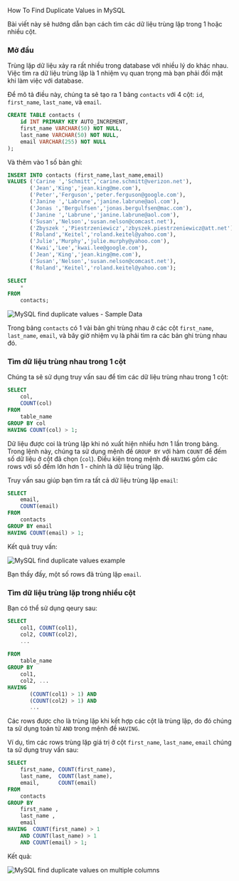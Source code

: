How To Find Duplicate Values in MySQL

Bài viết này sẽ hướng dẫn bạn cách tìm các dữ liệu trùng lặp trong 1 hoặc nhiều cột.

### Mở đầu
Trùng lặp dữ liệu xảy ra rất nhiều trong database với nhiều lý do khác nhau. Việc tìm ra dữ liệu trùng lặp là 1 nhiệm vụ quan trọng mà bạn phải đối mặt khi làm việc với database.

Để mô tả điều này, chúng ta sẽ tạo ra 1 bảng `contacts` với 4 cột: `id`, `first_name`, `last_name`, và `email`.

```sql
CREATE TABLE contacts (
    id INT PRIMARY KEY AUTO_INCREMENT,
    first_name VARCHAR(50) NOT NULL,
    last_name VARCHAR(50) NOT NULL,
    email VARCHAR(255) NOT NULL
);
```

Và thêm vào 1 số bản ghi:

```sql
INSERT INTO contacts (first_name,last_name,email) 
VALUES ('Carine ','Schmitt','carine.schmitt@verizon.net'),
       ('Jean','King','jean.king@me.com'),
       ('Peter','Ferguson','peter.ferguson@google.com'),
       ('Janine ','Labrune','janine.labrune@aol.com'),
       ('Jonas ','Bergulfsen','jonas.bergulfsen@mac.com'),
       ('Janine ','Labrune','janine.labrune@aol.com'),
       ('Susan','Nelson','susan.nelson@comcast.net'),
       ('Zbyszek ','Piestrzeniewicz','zbyszek.piestrzeniewicz@att.net'),
       ('Roland','Keitel','roland.keitel@yahoo.com'),
       ('Julie','Murphy','julie.murphy@yahoo.com'),
       ('Kwai','Lee','kwai.lee@google.com'),
       ('Jean','King','jean.king@me.com'),
       ('Susan','Nelson','susan.nelson@comcast.net'),
       ('Roland','Keitel','roland.keitel@yahoo.com');
```

```sql
SELECT 
    *
FROM
    contacts;
```

![MySQL find duplicate values - Sample Data](/wp-content/uploads/2019/05/MySQL-find-duplicate-values.png)

Trong bảng `contacts` có 1 vài bản ghi trùng nhau ở các cột `first_name`, `last_name`, `email`, và bây giờ nhiệm vụ là phải tìm ra các bản ghi trùng nhau đó.

### Tìm dữ liệu trùng nhau trong 1 cột
Chúng ta sẽ sử dụng truy vấn sau để tìm các dữ liệu trùng nhau trong 1 cột:

```sql
SELECT 
    col, 
    COUNT(col)
FROM
    table_name
GROUP BY col
HAVING COUNT(col) > 1;
```

Dữ liệu được coi là trùng lặp khi nó xuất hiện nhiều hơn 1 lần trong bảng. Trong lệnh này, chúng ta sử dụng mệnh đề `GROUP BY` với hàm `COUNT` để đếm số dữ liệu ở cột đã chọn (`col`). Điều kiện trong mệnh đề `HAVING` gồm các rows với số đếm lớn hơn 1 - chính là dữ liệu trùng lặp.

Truy vấn sau giúp bạn tìm ra tất cả dữ liệu trùng lặp `email`:

```sql
SELECT 
    email, 
    COUNT(email)
FROM
    contacts
GROUP BY email
HAVING COUNT(email) > 1;
```

Kết quả truy vấn:

![MySQL find duplicate values example](/wp-content/uploads/2019/05/MySQL-find-duplicate-values-example.png)

Bạn thấy đấy, một số rows đã trùng lặp `email`.

### Tìm dữ liệu trùng lặp trong nhiều cột
Bạn có thể sử dụng qeury sau:

```sql
SELECT 
    col1, COUNT(col1),
    col2, COUNT(col2),
    ...
 
FROM
    table_name
GROUP BY 
    col1, 
    col2, ...
HAVING 
       (COUNT(col1) > 1) AND 
       (COUNT(col2) > 1) AND 
       ...
```
Các rows được cho là trùng lặp khi kết hợp các cột là trùng lặp, do đó chúng ta sử dụng toán tử `AND` trong mệnh đề `HAVING`.

Ví dụ, tìm các rows trùng lặp giá trị ở cột `first_name`, `last_name`, `email` chúng ta sử dụng truy vấn sau:

```sql
SELECT 
    first_name, COUNT(first_name),
    last_name,  COUNT(last_name),
    email,      COUNT(email)
FROM
    contacts
GROUP BY 
    first_name , 
    last_name , 
    email
HAVING  COUNT(first_name) > 1
    AND COUNT(last_name) > 1
    AND COUNT(email) > 1;
```

Kết quả:

![MySQL find duplicate values on multiple columns](/wp-content/uploads/2019/05/MySQL-find-duplicate-values-on-multiple-columns.png)

